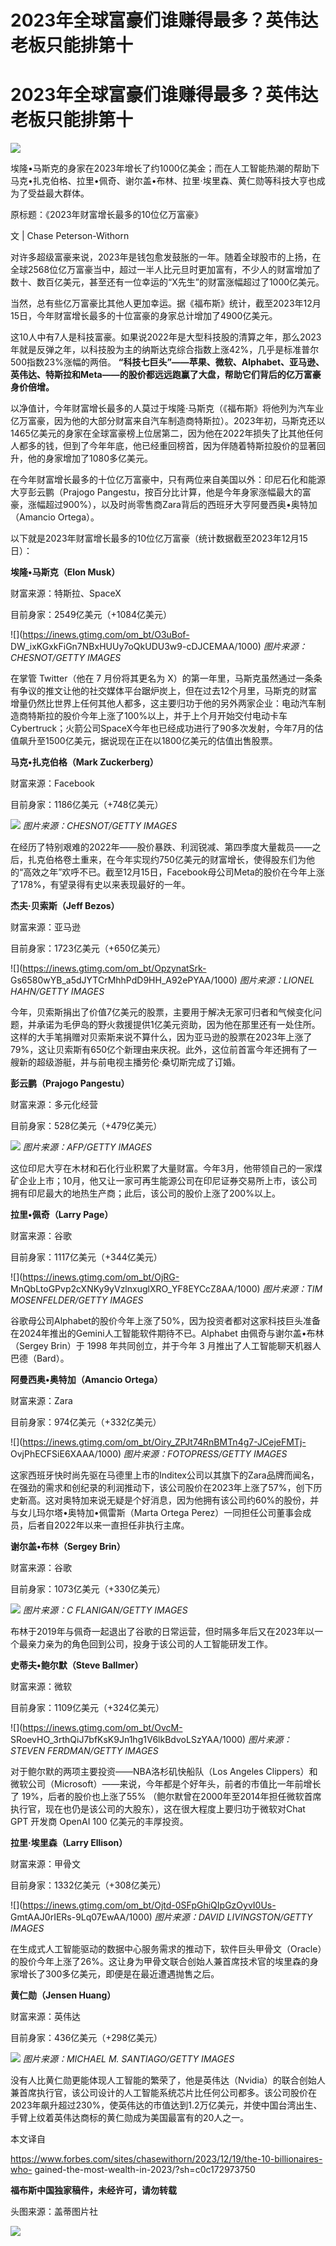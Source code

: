 # 2023年全球富豪们谁赚得最多？英伟达老板只能排第十

# 2023年全球富豪们谁赚得最多？英伟达老板只能排第十

![](https://inews.gtimg.com/om_bt/OUpcFbOrkoQwqX1hT386GpKUJBhuXddgnfvSOiqlF6NfwAA/1000)

埃隆•马斯克的身家在2023年增长了约1000亿美金；而在人工智能热潮的帮助下马克•扎克伯格、拉里•佩奇、谢尔盖•布林、拉里·埃里森、黄仁勋等科技大亨也成为了受益最大群体。

原标题：《2023年财富增长最多的10位亿万富豪》

文 | Chase Peterson-Withorn

对许多超级富豪来说，2023年是钱包愈发鼓胀的一年。随着全球股市的上扬，在全球2568位亿万富豪当中，超过一半人比元旦时更加富有，不少人的财富增加了数十、数百亿美元，甚至还有一位幸运的“X先生”的财富涨幅超过了1000亿美元。

当然，总有些亿万富豪比其他人更加幸运。据《福布斯》统计，截至2023年12月15日，今年财富增长最多的十位富豪的身家总计增加了4900亿美元。

这10人中有7人是科技富豪。如果说2022年是大型科技股的清算之年，那么2023年就是反弹之年，以科技股为主的纳斯达克综合指数上涨42%，几乎是标准普尔500指数23%涨幅的两倍。
**“科技七巨头”——苹果、微软、Alphabet、亚马逊、英伟达、特斯拉和Meta——的股价都远远跑赢了大盘，帮助它们背后的亿万富豪身价倍增。**

以净值计，今年财富增长最多的人莫过于埃隆·马斯克（《福布斯》将他列为汽车业亿万富豪，因为他的大部分财富来自汽车制造商特斯拉）。2023年初，马斯克还以1465亿美元的身家在全球富豪榜上位居第二，因为他在2022年损失了比其他任何人都多的钱，但到了今年年底，他已经重回榜首，因为伴随着特斯拉股价的显著回升，他的身家增加了1080多亿美元。

在今年财富增长最多的十位亿万富豪中，只有两位来自美国以外：印尼石化和能源大亨彭云鹏（Prajogo
Pangestu，按百分比计算，他是今年身家涨幅最大的富豪，涨幅超过900%），以及时尚零售商Zara背后的西班牙大亨阿曼西奥•奥特加（Amancio
Ortega）。

以下就是2023年财富增长最多的10位亿万富豪（统计数据截至2023年12月15日）：

**埃隆•马斯克（Elon Musk）**

财富来源：特斯拉、SpaceX

目前身家：2549亿美元（+1084亿美元）

![](https://inews.gtimg.com/om_bt/O3uBof-
DW_ixKGxkFiGn7NBxHUUy7oQkUDU3w9-cDJCEMAA/1000) _图片来源：CHESNOT/GETTY IMAGES_

在掌管 Twitter（他在 7 月份将其更名为
X）的第一年里，马斯克虽然通过一条条有争议的推文让他的社交媒体平台踞炉炭上，但在过去12个月里，马斯克的财富增量仍然比世界上任何其他人都多，这主要归功于他的另外两家企业：电动汽车制造商特斯拉的股价今年上涨了100%以上，并于上个月开始交付电动卡车Cybertruck；火箭公司SpaceX今年也已经成功进行了90多次发射，今年7月的估值飙升至1500亿美元，据说现在正在以1800亿美元的估值出售股票。

**马克•扎克伯格（Mark Zuckerberg）**

财富来源：Facebook

目前身家：1186亿美元（+748亿美元）

![](https://inews.gtimg.com/om_bt/OaP6GUw7KKo_7Cdu97CIE2m5EmmDETIsZywnuyq_h1mIIAA/1000)
_图片来源：CHESNOT/GETTY IMAGES_

在经历了特别艰难的2022年——股价暴跌、利润锐减、第四季度大量裁员——之后，扎克伯格卷土重来，在今年实现约750亿美元的财富增长，使得股东们为他的“高效之年”欢呼不已。截至12月15日，Facebook母公司Meta的股价在今年上涨了178%，有望录得有史以来表现最好的一年。

**杰夫·贝索斯（Jeff Bezos）**

财富来源：亚马逊

目前身家：1723亿美元（+650亿美元）

![](https://inews.gtimg.com/om_bt/OpzynatSrk-
Gs6580wYB_a5dJYTCrMhhPdD9HH_A92ePYAA/1000) _图片来源：LIONEL HAHN/GETTY IMAGES_

今年，贝索斯捐出了价值7亿美元的股票，主要用于解决无家可归者和气候变化问题，并承诺为毛伊岛的野火救援提供1亿美元资助，因为他在那里还有一处住所。这样的大手笔捐赠对贝索斯来说不算什么，因为亚马逊的股票在2023年上涨了79%，这让贝索斯有650亿个新理由来庆祝。此外，这位前首富今年还拥有了一艘新的超级游艇，并与前电视主播劳伦·桑切斯完成了订婚。

**彭云鹏（Prajogo Pangestu）**

财富来源：多元化经营

目前身家：528亿美元（+479亿美元）

![](https://inews.gtimg.com/om_bt/OVTVX02WOn6i9wBAyDwT4RWDxNr74WnqW1GPMOyVkIqgYAA/1000)
_图片来源：AFP/GETTY IMAGES_

这位印尼大亨在木材和石化行业积累了大量财富。今年3月，他带领自己的一家煤矿企业上市；10月，他又让一家可再生能源公司在印尼证券交易所上市，该公司拥有印尼最大的地热生产商；此后，该公司的股价上涨了200%以上。

**拉里•佩奇（Larry Page）**

财富来源：谷歌

目前身家：1117亿美元（+344亿美元）

![](https://inews.gtimg.com/om_bt/OjRG-
MnQbLtoGPvp2cXNKy9yVzlnxuglXRO_YF8EYCcZ8AA/1000) _图片来源：TIM MOSENFELDER/GETTY
IMAGES_

谷歌母公司Alphabet的股价今年上涨了50%，因为投资者都对这家科技巨头准备在2024年推出的Gemini人工智能软件期待不已。Alphabet
由佩奇与谢尔盖•布林（Sergey Brin）于 1998 年共同创立，并于今年 3 月推出了人工智能聊天机器人巴德（Bard）。

**阿曼西奥•奥特加（Amancio Ortega）**

财富来源：Zara

目前身家：974亿美元（+332亿美元）

![](https://inews.gtimg.com/om_bt/Oiry_ZPJt74RnBMTn4g7-JCejeFMTj-
OvjPhECFSiE6XAAA/1000) _图片来源：FOTOPRESS/GETTY IMAGES_

这家西班牙快时尚先驱在马德里上市的Inditex公司以其旗下的Zara品牌而闻名，在强劲的需求和创纪录的利润推动下，该公司股价在2023年上涨了57%，创下历史新高。这对奥特加来说无疑是个好消息，因为他拥有该公司约60%的股份，并与女儿玛尔塔•奥特加•佩雷斯（Marta
Ortega Perez）一同担任公司董事会成员，后者自2022年以来一直担任非执行主席。

**谢尔盖•布林（Sergey Brin）**

财富来源：谷歌

目前身家：1073亿美元（+330亿美元）

![](https://inews.gtimg.com/om_bt/Oo2hP1MPt9sp2IP60VYRPRRwatIc_oQWHbFoCWMIbFcXMAA/1000)
_图片来源：C FLANIGAN/GETTY IMAGES_

布林于2019年与佩奇一起退出了谷歌的日常运营，但时隔多年后又在2023年以一个最亲力亲为的角色回到公司，投身于该公司的人工智能研发工作。

**史蒂夫•鲍尔默（Steve Ballmer）**

财富来源：微软

目前身家：1109亿美元（+324亿美元）

![](https://inews.gtimg.com/om_bt/OvcM-
SRoevHO_3rthQiJ7bfKsK9Jn1hg1V6lkBdvoLSzYAA/1000) _图片来源：STEVEN FERDMAN/GETTY
IMAGES_

对于鲍尔默的两项主要投资——NBA洛杉矶快船队（Los Angeles
Clippers）和微软公司（Microsoft）——来说，今年都是个好年头，前者的市值比一年前增长了 19%，后者的股价也上涨了55%
（鲍尔默曾在2000年至2014年担任微软首席执行官，现在也仍是该公司的大股东），这在很大程度上要归功于微软对Chat GPT 开发商 OpenAI 100
亿美元的丰厚投资。

**拉里·埃里森（Larry Ellison）**

财富来源：甲骨文

目前身家：1332亿美元（+308亿美元）

![](https://inews.gtimg.com/om_bt/Ojtd-0SFpGhiQIpGzOyvI0Us-
GmtAAJ0rIERs-9Lq07EwAA/1000) _图片来源：DAVID LIVINGSTON/GETTY IMAGES_

在生成式人工智能驱动的数据中心服务需求的推动下，软件巨头甲骨文（Oracle）的股价今年上涨了26%。这让身为甲骨文联合创始人兼首席技术官的埃里森的身家增长了300多亿美元，即便是在最近遭遇抛售之后。

**黄仁勋（Jensen Huang）**

财富来源：英伟达

目前身家：436亿美元（+298亿美元）

![](https://inews.gtimg.com/om_bt/O9WFXhcKkj0DWerhGcQBwjF2LA2uQuxtDRMySM26XdJkIAA/1000)
_图片来源：MICHAEL M. SANTIAGO/GETTY IMAGES_

没有人比黄仁勋更能体现人工智能的繁荣了，他是英伟达（Nvidia）的联合创始人兼首席执行官，该公司设计的人工智能系统芯片比任何公司都多。该公司股价在2023年飙升超过230%，使英伟达的市值达到1.2万亿美元，并使中国台湾出生、手臂上纹着英伟达商标的黄仁勋成为美国最富有的20人之一。

本文译自

https://www.forbes.com/sites/chasewithorn/2023/12/19/the-10-billionaires-who-
gained-the-most-wealth-in-2023/?sh=c0c172973750

**福布斯中国独家稿件，未经许可，请勿转载**

头图来源：盖蒂图片社

![](https://inews.gtimg.com/om_bt/Ow9OJRW5PUUnrEFDwkldykkqgr1pDEXJnfm7DqhbGiB8kAA/1000)

